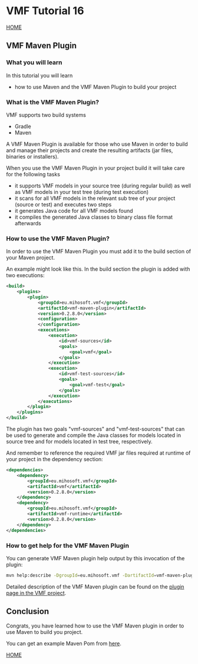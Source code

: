 # VMF Tutorial 16

[HOME](https://github.com/miho/VMF-Tutorials/blob/master/README.md)

## VMF Maven Plugin

### What you will learn

In this tutorial you will learn

- how to use Maven and the VMF Maven Plugin to build your project

### What is the VMF Maven Plugin?

VMF supports two build systems

- Gradle
- Maven

A VMF Maven Plugin is available for those who use Maven in order to build and manage their projects and create the resulting artifacts (jar files, binaries or installers).

When you use the VMF Maven Plugin in your project build it will take care for the following tasks
- it supports VMF models in your source tree (during regular build) as well as VMF models in your test tree (during test execution)
- it scans for all VMF models in the relevant sub tree of your project (source or test) and executes two steps
 - it generates Java code for all VMF models found
 - it compiles the generated Java classes to binary class file format afterwards

### How to use the VMF Maven Plugin?

In order to use the VMF Maven Plugin you must add it to the build section of your Maven project.

An example might look like this. In the build section the plugin is added with two executions:

```xml
<build>
	<plugins>
		<plugin>
			<groupId>eu.mihosoft.vmf</groupId>
			<artifactId>vmf-maven-plugin</artifactId>
			<version>0.2.8.0</version>
			<configuration>
			</configuration>
			<executions>
				<execution>
					<id>vmf-sources</id>
					<goals>
						<goal>vmf</goal>
					</goals>
				</execution>
				<execution>
					<id>vmf-test-sources</id>
					<goals>
						<goal>vmf-test</goal>
					</goals>
				</execution>
			</executions>
		</plugin>
	</plugins>
</build>
```

The plugin has two goals "vmf-sources" and "vmf-test-sources" that can be used to generate and compile the Java classes for models located in source tree and for models located in test tree, respectively.

And remember to reference the required VMF jar files required at runtime of your project in the dependency section:

```xml
<dependencies>
	<dependency>
		<groupId>eu.mihosoft.vmf</groupId>
		<artifactId>vmf</artifactId>
		<version>0.2.8.0</version>
	</dependency>
	<dependency>
		<groupId>eu.mihosoft.vmf</groupId>
		<artifactId>vmf-runtime</artifactId>
		<version>0.2.8.0</version>
	</dependency>
</dependencies>
```

### How to get help for the VMF Maven Plugin

You can generate VMF Maven plugin help output by this invocation of the plugin:
```bash
mvn help:describe -DgroupId=eu.mihosoft.vmf -DartifactId=vmf-maven-plugin -Dversion=0.2.8.0 -Ddetail=true
```

Detailed description of the VMF Maven plugin can be found on the [plugin page in the VMF project](https://github.com/treimers/VMF/tree/master/maven-plugin).

## Conclusion

Congrats, you have learned how to use the VMF Maven plugin in order to use Maven to build you project.

You can get an example Maven Pom from
[here](https://github.com/miho/VMF/blob/master/test-suite/pom.xml).


[HOME](https://github.com/miho/VMF-Tutorials/blob/master/README.md)
